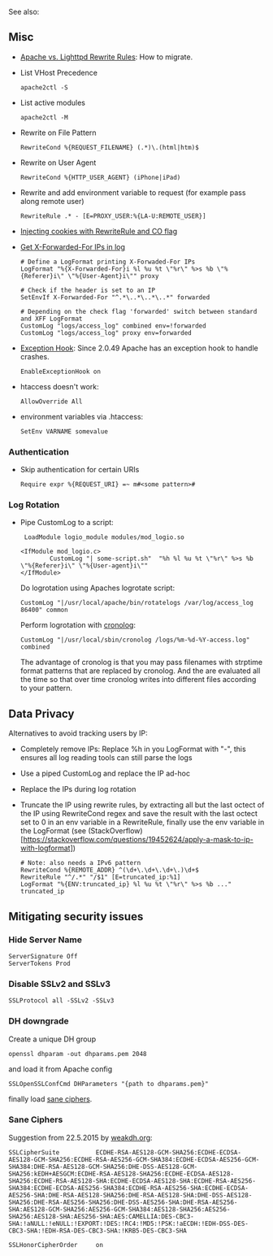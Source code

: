 See also: <?add topic='htaccess'?> <?add topic='HTTPS'?>

## Misc

-   [Apache vs. Lighttpd Rewrite Rules](/articles/rewrite-migrate.htm):
    How to migrate.
-   List VHost Precedence

        apache2ctl -S

-   List active modules

        apache2ctl -M

-   Rewrite on File Pattern

        RewriteCond %{REQUEST_FILENAME} (.*)\.(html|htm)$

-   Rewrite on User Agent

        RewriteCond %{HTTP_USER_AGENT} (iPhone|iPad)

-   Rewrite and add environment variable to request (for example pass along remote user)

        RewriteRule .* - [E=PROXY_USER:%{LA-U:REMOTE_USER}]

- [Injecting cookies with RewriteRule and CO flag](https://wiki.apache.org/httpd/RewriteFlags/CO) 
- [Get X-Forwarded-For IPs in log](http://www.loadbalancer.org/blog/apache-and-x-forwarded-for-headers/)

      # Define a LogFormat printing X-Forwaded-For IPs
      LogFormat "%{X-Forwarded-For}i %l %u %t \"%r\" %>s %b \"%{Referer}i\" \"%{User-Agent}i\"" proxy
      
      # Check if the header is set to an IP
      SetEnvIf X-Forwarded-For "^.*\..*\..*\..*" forwarded
      
      # Depending on the check flag 'forwarded' switch between standard and XFF LogFormat
      CustomLog "logs/access_log" combined env=!forwarded
      CustomLog "logs/access_log" proxy env=forwarded

-   [Exception
    Hook](http://people.apache.org/~trawick/exception_hook.html): Since
    2.0.49 Apache has an exception hook to handle crashes.

        EnableExceptionHook on

-   htaccess doesn't work:

        AllowOverride All

-   environment variables via .htaccess:

        SetEnv VARNAME somevalue
        

### Authentication

-   Skip authentication for certain URIs

        Require expr %{REQUEST_URI} =~ m#<some pattern>#

### Log Rotation

-   Pipe CustomLog to a script:

         LoadModule logio_module modules/mod_logio.so

        <IfModule mod_logio.c>
                CustomLog "| some-script.sh"  "%h %l %u %t \"%r\" %>s %b \"%{Referer}i\" \"%{User-agent}i\""
        </IfModule>

    Do logrotation using Apaches logrotate script:

        CustomLog "|/usr/local/apache/bin/rotatelogs /var/log/access_log 86400" common 

    Perform logrotation with
    [cronolog](http://sourceforge.net/projects/cronolog/):

        CustomLog "|/usr/local/sbin/cronolog /logs/%m-%d-%Y-access.log" combined

    The advantage of cronolog is that you may pass filenames with
    strptime format patterns that are replaced by cronolog. And the are
    evaluated all the time so that over time cronolog writes into
    different files according to your pattern.

## Data Privacy

Alternatives to avoid tracking users by IP:

- Completely remove IPs: Replace %h in you LogFormat with "-", this ensures all log reading tools can still parse the logs
- Use a piped CustomLog and replace the IP ad-hoc
- Replace the IPs during log rotation
- Truncate the IP using rewrite rules, by extracting all but the last octect of the IP using RewriteCond regex and save  the result with the last octect set to 0 in an env variable in a RewriteRule, finally use the env variable in the LogFormat (see (StackOverflow)[https://stackoverflow.com/questions/19452624/apply-a-mask-to-ip-with-logformat])

      # Note: also needs a IPv6 pattern
      RewriteCond %{REMOTE_ADDR} ^(\d+\.\d+\.\d+\.)\d+$
      RewriteRule "^/.*" "/$1" [E=truncated_ip:%1]
      LogFormat "%{ENV:truncated_ip} %l %u %t \"%r\" %>s %b ..." truncated_ip

## Mitigating security issues

### Hide Server Name

    ServerSignature Off
    ServerTokens Prod

### Disable SSLv2 and SSLv3

    SSLProtocol all -SSLv2 -SSLv3

### DH downgrade

Create a unique DH group

    openssl dhparam -out dhparams.pem 2048

and load it from Apache config

    SSLOpenSSLConfCmd DHParameters "{path to dhparams.pem}"

finally load [sane ciphers](#Sane%20Ciphers).

### Sane Ciphers

Suggestion from 22.5.2015 by
[weakdh.org](https://weakdh.org/sysadmin.html):

    SSLCipherSuite          ECDHE-RSA-AES128-GCM-SHA256:ECDHE-ECDSA-AES128-GCM-SHA256:ECDHE-RSA-AES256-GCM-SHA384:ECDHE-ECDSA-AES256-GCM-SHA384:DHE-RSA-AES128-GCM-SHA256:DHE-DSS-AES128-GCM-SHA256:kEDH+AESGCM:ECDHE-RSA-AES128-SHA256:ECDHE-ECDSA-AES128-SHA256:ECDHE-RSA-AES128-SHA:ECDHE-ECDSA-AES128-SHA:ECDHE-RSA-AES256-SHA384:ECDHE-ECDSA-AES256-SHA384:ECDHE-RSA-AES256-SHA:ECDHE-ECDSA-AES256-SHA:DHE-RSA-AES128-SHA256:DHE-RSA-AES128-SHA:DHE-DSS-AES128-SHA256:DHE-RSA-AES256-SHA256:DHE-DSS-AES256-SHA:DHE-RSA-AES256-SHA:AES128-GCM-SHA256:AES256-GCM-SHA384:AES128-SHA256:AES256-SHA256:AES128-SHA:AES256-SHA:AES:CAMELLIA:DES-CBC3-SHA:!aNULL:!eNULL:!EXPORT:!DES:!RC4:!MD5:!PSK:!aECDH:!EDH-DSS-DES-CBC3-SHA:!EDH-RSA-DES-CBC3-SHA:!KRB5-DES-CBC3-SHA

    SSLHonorCipherOrder     on
